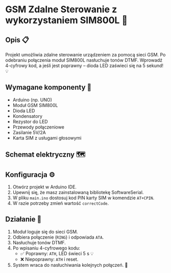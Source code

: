 # GSM Zdalne Sterowanie z wykorzystaniem SIM800L 🚀

## Opis 📋
Projekt umożliwia zdalne sterowanie urządzeniem za pomocą sieci GSM. Po odebraniu połączenia moduł SIM800L nasłuchuje tonów DTMF. Wprowadź 4-cyfrowy kod, a jeśli jest poprawny – dioda LED zaświeci się na 5 sekund! 💡

## Wymagane komponenty 🔧
- Arduino (np. UNO)
- Moduł GSM SIM800L
- Dioda LED
- Kondensatory
- Rezystor do LED
- Przewody połączeniowe
- Zasilanie 5V/2A
- Karta SIM z usługami głosowymi

## Schemat elektryczny 🗺️


## Konfiguracja ⚙️
1. Otwórz projekt w Arduino IDE.
2. Upewnij się, że masz zainstalowaną bibliotekę SoftwareSerial.
3. W pliku `main.ino` dostosuj kod PIN karty SIM w komendzie `AT+CPIN`.
4. W razie potrzeby zmień wartość `correctCode`.

## Działanie 🎯
1. Moduł loguje się do sieci GSM.
2. Odbiera połączenie (`RING`) i odpowiada `ATA`.
3. Nasłuchuje tonów DTMF.
4. Po wpisaniu 4-cyfrowego kodu:
   - ✅ Poprawny: `ATH`, LED świeci 5 s 💡
   - ❌ Niepoprawny: `ATH` i reset.
5. System wraca do nasłuchiwania kolejnych połączeń. 🔄
